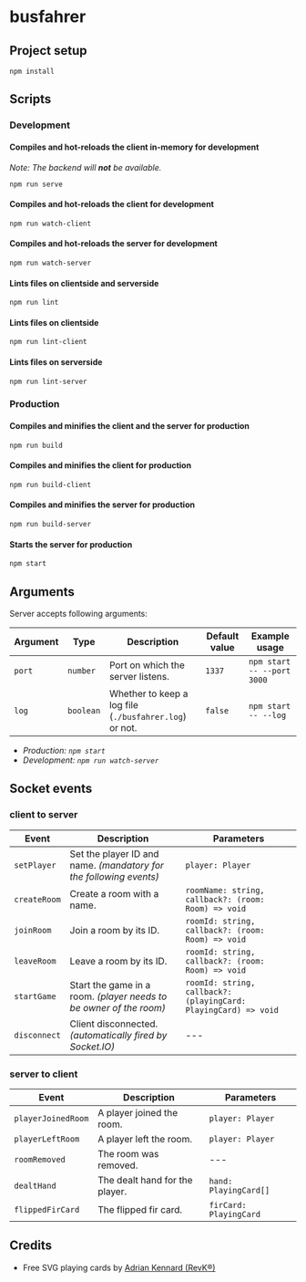# busfahrer

## Project setup
```
npm install
```


## Scripts

### Development

#### Compiles and hot-reloads the client in-memory for development
*Note: The backend will **not** be available.*
```
npm run serve
```

#### Compiles and hot-reloads the client for development
```
npm run watch-client
```

#### Compiles and hot-reloads the server for development
```
npm run watch-server
```

#### Lints files on clientside and serverside
```
npm run lint
```

#### Lints files on clientside
```
npm run lint-client
```

#### Lints files on serverside
```
npm run lint-server
```


### Production

#### Compiles and minifies the client and the server for production
```
npm run build
```

#### Compiles and minifies the client for production
```
npm run build-client
```

#### Compiles and minifies the server for production
```
npm run build-server
```

#### Starts the server for production
```
npm start
```


## Arguments
Server accepts following arguments:

Argument | Type | Description | Default value | Example usage
--- | --- | --- | --- | ---
`port` | `number` | Port on which the server listens. | `1337` | `npm start -- --port 3000`
`log` | `boolean` | Whether to keep a log file (`./busfahrer.log`) or not. | `false` | `npm start -- --log`

- *Production: `npm start`*
- *Development: `npm run watch-server`*


## Socket events

### client to server
Event | Description | Parameters
--- | --- | ---
`setPlayer` | Set the player ID and name. *(mandatory for the following events)* | `player: Player`
`createRoom` | Create a room with a name. | `roomName: string, callback?: (room: Room) => void`
`joinRoom` | Join a room by its ID. | `roomId: string, callback?: (room: Room) => void`
`leaveRoom` | Leave a room by its ID. | `roomId: string, callback?: (room: Room) => void`
`startGame` | Start the game in a room. *(player needs to be owner of the room)* | `roomId: string, callback?: (playingCard: PlayingCard) => void`
`disconnect` | Client disconnected. *(automatically fired by Socket.IO)* | ---

### server to client
Event | Description | Parameters
--- | --- | ---
`playerJoinedRoom` | A player joined the room. | `player: Player`
`playerLeftRoom` | A player left the room. | `player: Player`
`roomRemoved` | The room was removed. | ---
`dealtHand` | The dealt hand for the player. | `hand: PlayingCard[]`
`flippedFirCard` | The flipped fir card. | `firCard: PlayingCard`


## Credits
- Free SVG playing cards by [Adrian Kennard (RevK®)](https://www.me.uk/cards)
